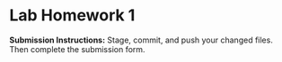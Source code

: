 # Lab Homework 1

**Submission Instructions:** Stage, commit, and push your changed files. Then complete the submission form.
